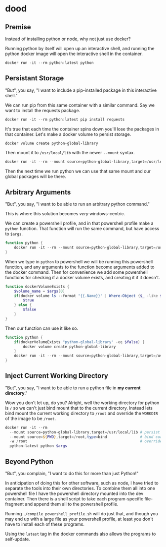 # dood

## Premise
Instead of installing python or node, why not just use docker?

Running python by itself will open up an interactive shell, and running the python docker image will open the interactive shell in the container.

```powershell
docker run -it --rm python:latest python
```

## Persistant Storage
"But", you say, "I want to include a pip-installed package in this interactive shell."

We can run pip from this same container with a similar command. Say we want to install the requests package.

```powershell
docker run -it --rm python:latest pip install requests
```

It's true that each time the container spins down you'll lose the packages in that container. Let's make a docker volume to persist storage.

```powershell
docker volume create python-global-library
```

Then mount it to `/usr/local/lib` with the newer `--mount` syntax.

```powershell
docker run -it --rm --mount source=python-global-library,target=/usr/local/lib python:latest pip install requests
```

Then the next time we run python we can use that same mount and our global packages will be there.

## Arbitrary Arguments
"But", you say, "I want to be able to run an arbitrary python command."

This is where this solution becomes _very_ windows-centric.

We can create a powershell profile, and in that powershell profile make a `python` function. That function will run the same command, but have access to `$args`.

```powershell
function python {
    docker run -it --rm --mount source=python-global-library,target=/usr/local/lib python:latest python $args
}
```

When we type in `python` to powershell we will be running this powershell function, and any arguments to the function become arguments added to the docker command.
Then for convenience we add some powershell functions for checking if a docker volume exists, and creating it if it doesn't.

```powershell
function dockerVolumeExists {
    $volume_name = $args[0]
    if(docker volume ls --format "{{.Name}}" | Where-Object {$_ -like $volume_name}) {
        $true
    } else {
        $false
    }
}
```

Then our function can use it like so.

```powershell
function python {
    if(dockerVolumeExists "python-global-library" -eq $false) {
        docker volume create python-global-library
    }
    docker run -it --rm --mount source=python-global-library,target=/usr/local/lib python:latest python $args
}
```

## Inject Current Working Directory
"But", you say, "I want to be able to run a python file in **my current directory**."

Wow you don't let up, do you?
Alright, well the working directory for python is `/` so we can't just bind mount that to the current directory.
Instead lets bind mount the current working directory to `/root` and override the `WORKDIR` of the image to be `/root`.

```powershell
docker run -it --rm 
  --mount source=python-global-library,target=/usr/local/lib # persist storage
  --mount source=${PWD},target=/root,type=bind               # bind current directory
  -w /root                                                   # override **w**orking directory
  python:latest python $args
```

## Beyond Python
"But", you complain, "I want to do this for more than just Python!"

In anticipation of doing this for other software, such as node, I have tried to separate the tools into their own directories.
To combine them all into one powershell file I have the powershell directory mounted into the dev container.
Then there is a shell script to take each program-specific file-fragment and append them all to the powershell profile.

Running `./compile_powershell_profile.sh` will do just that, and though you may end up with a large file as your powershell profile, 
at least you don't have to install each of these programs.

Using the `latest` tag in the docker commands also allows the programs to self-update.
